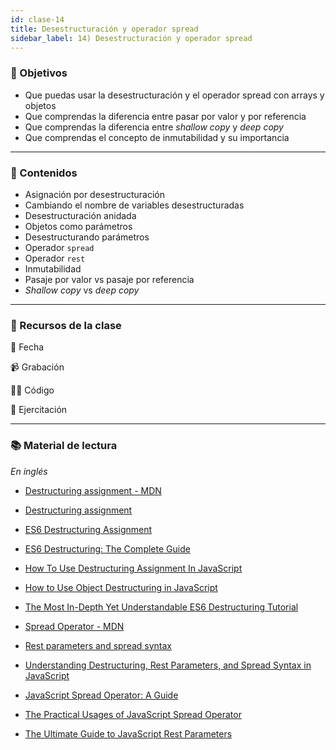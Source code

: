 ```yaml
---
id: clase-14
title: Desestructuración y operador spread
sidebar_label: 14) Desestructuración y operador spread
---
```


### 🏁 Objetivos

- Que puedas usar la desestructuración y el operador spread con arrays y objetos
- Que comprendas la diferencia entre pasar por valor y por referencia
- Que comprendas la diferencia entre _shallow copy_ y _deep copy_
- Que comprendas el concepto de inmutabilidad y su importancia

---

### 📝 Contenidos

- Asignación por desestructuración
- Cambiando el nombre de variables desestructuradas
- Desestructuración anidada
- Objetos como parámetros
- Desestructurando parámetros
- Operador `spread`
- Operador `rest`
- Inmutabilidad
- Pasaje por valor vs pasaje por referencia
- _Shallow copy_ vs _deep copy_

---

### 🚀 Recursos de la clase

📆 Fecha

📹 Grabación

👩‍💻 Código

💪 Ejercitación

---

### 📚 Material de lectura

_En inglés_

- [Destructuring assignment - MDN](https://developer.mozilla.org/en-US/docs/Web/JavaScript/Reference/Operators/Destructuring_assignment)
- [Destructuring assignment](https://javascript.info/destructuring-assignment)
- [ES6 Destructuring Assignment](https://www.javascripttutorial.net/es6/destructuring/)
- [ES6 Destructuring: The Complete Guide](https://codeburst.io/es6-destructuring-the-complete-guide-7f842d08b98f)
- [How To Use Destructuring Assignment In JavaScript](https://www.digitalocean.com/community/tutorials/how-to-use-destructuring-assignment-in-javascript)
- [How to Use Object Destructuring in JavaScript](https://dmitripavlutin.com/javascript-object-destructuring/)
- [The Most In-Depth Yet Understandable ES6 Destructuring Tutorial](https://untangled.io/in-depth-es6-destructuring-with-assembled-avengers/)

- [Spread Operator - MDN](https://developer.mozilla.org/en-US/docs/Web/JavaScript/Reference/Operators/Spread_syntax)
- [Rest parameters and spread syntax](https://javascript.info/rest-parameters-spread)
- [Understanding Destructuring, Rest Parameters, and Spread Syntax in JavaScript](https://www.digitalocean.com/community/tutorials/understanding-destructuring-rest-parameters-and-spread-syntax-in-javascript)
- [JavaScript Spread Operator: A Guide](https://careerkarma.com/blog/javascript-spread-operator/)
- [The Practical Usages of JavaScript Spread Operator](https://www.javascripttutorial.net/es6/javascript-spread/)

- [The Ultimate Guide to JavaScript Rest Parameters](https://www.javascripttutorial.net/es6/javascript-rest-parameters/)
